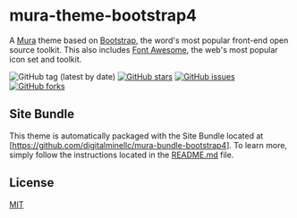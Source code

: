 # mura-theme-bootstrap4

A [Mura](http://www.getmura.com) theme based on [Bootstrap](http://getbootstrap.com/), the word's most popular front-end open source toolkit. This also includes [Font Awesome](http://fontawesome.io/), the web's most popular icon set and toolkit.

![GitHub tag (latest by date)](https://img.shields.io/github/v/tag/digitalminellc/mura-theme-bootstrap4)
[![GitHub stars](https://img.shields.io/github/stars/digitalminellc/mura-theme-bootstrap4)](https://github.com/digitalminellc/mura-theme-bootstrap4/stargazers)
[![GitHub issues](https://img.shields.io/github/issues/digitalminellc/mura-theme-bootstrap4)](https://github.com/digitalminellc/mura-theme-bootstrap4/issues)
[![GitHub forks](https://img.shields.io/github/forks/digitalminellc/mura-theme-bootstrap4)](https://github.com/digitalminellc/mura-theme-bootstrap4/network)

## Site Bundle

This theme is automatically packaged with the Site Bundle located at [https://github.com/digitalminellc/mura-bundle-bootstrap4]. To learn more, simply follow the instructions located in the [README.md](https://github.com/digitalminellc/mura-theme-bootstrap4/blob/master/README.md) file.

## License

[MIT](LICENSE.md)
